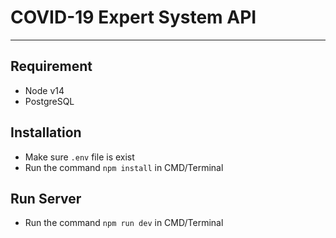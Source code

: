 # COVID-19 Expert System API
---
## Requirement

- Node v14
- PostgreSQL

## Installation
- Make sure `.env` file is exist
- Run the command `npm install` in CMD/Terminal

## Run Server
- Run the command `npm run dev` in CMD/Terminal